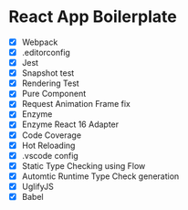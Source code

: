 # React App Boilerplate

 - [x] Webpack
 - [x] .editorconfig
 - [x] Jest
 - [x] Snapshot test
 - [x] Rendering Test
 - [x] Pure Component
 - [x] Request Animation Frame fix
 - [x] Enzyme
 - [x] Enzyme React 16 Adapter
 - [x] Code Coverage
 - [x] Hot Reloading
 - [x] .vscode config
 - [x] Static Type Checking using Flow
 - [x] Automtic Runtime Type Check generation
 - [x] UglifyJS
 - [x] Babel
